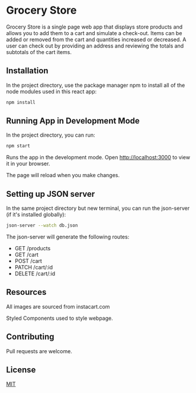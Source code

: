 # Grocery Store

Grocery Store is a single page web app that displays store products and allows you to add them to a cart and simulate a check-out.  Items can be added or removed from the cart and quantities increased or decreased.  A user can check out by providing an address and reviewing the totals and subtotals of the cart items.

## Installation
In the project directory, use the package manager npm to install all of the node modules used in this react app:

```bash
npm install
```

## Running App in Development Mode

In the project directory, you can run:

```bash
npm start
```

Runs the app in the development mode.
Open [http://localhost:3000](http://localhost:3000) to view it in your browser.

The page will reload when you make changes.

## Setting up JSON server

In the same project directory but new terminal, you can run the json-server (if it's installed globally):

```bash
json-server --watch db.json
```

The json-server will generate the following routes:
- GET /products
- GET /cart
- POST /cart
- PATCH /cart/:id
- DELETE /cart/:id

## Resources
All images are sourced from instacart.com

Styled Components used to style webpage.

## Contributing
Pull requests are welcome.

## License
[MIT](https://choosealicense.com/licenses/mit/)